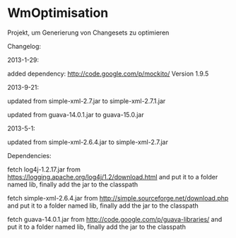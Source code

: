 WmOptimisation
==============
Projekt, um Generierung von Changesets zu optimieren

Changelog:

2013-1-29:

added dependency: http://code.google.com/p/mockito/ Version 1.9.5

2013-9-21:

updated from simple-xml-2.7.jar to simple-xml-2.7.1.jar

updated from guava-14.0.1.jar to guava-15.0.jar

2013-5-1:

updated from simple-xml-2.6.4.jar to simple-xml-2.7.jar


Dependencies:

fetch log4j-1.2.17.jar from
https://logging.apache.org/log4j/1.2/download.html
and put it to a folder named lib, finally add the jar to the classpath

fetch simple-xml-2.6.4.jar from http://simple.sourceforge.net/download.php
and put it to a folder named lib, finally add the jar to the classpath

fetch guava-14.0.1.jar from http://code.google.com/p/guava-libraries/
and put it to a folder named lib, finally add the jar to the classpath
